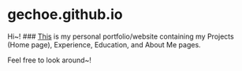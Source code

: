 # gechoe.github.io

Hi~! ### [This](https://gechoe.github.io/index) is my personal portfolio/website containing my Projects (Home page), Experience, Education, and About Me pages.

Feel free to look around~!